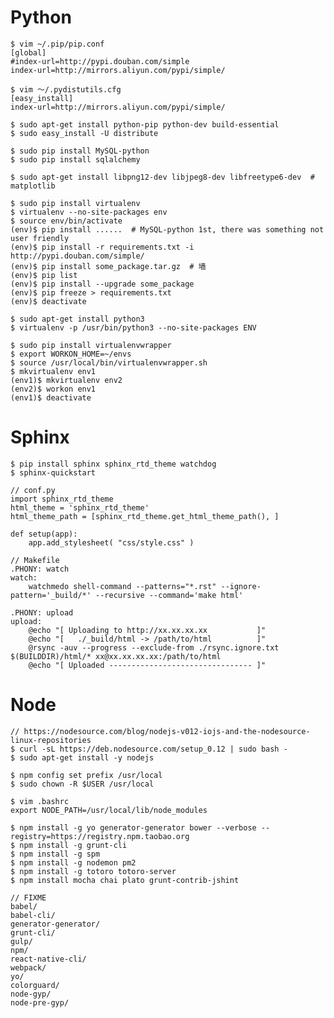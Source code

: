 Python
==

    $ vim ~/.pip/pip.conf
    [global]
    #index-url=http://pypi.douban.com/simple
    index-url=http://mirrors.aliyun.com/pypi/simple/
    
    $ vim ～/.pydistutils.cfg
    [easy_install]
    index-url=http://mirrors.aliyun.com/pypi/simple/

    $ sudo apt-get install python-pip python-dev build-essential
    $ sudo easy_install -U distribute

    $ sudo pip install MySQL-python
    $ sudo pip install sqlalchemy

    $ sudo apt-get install libpng12-dev libjpeg8-dev libfreetype6-dev  # matplotlib
    
    $ sudo pip install virtualenv
    $ virtualenv --no-site-packages env
    $ source env/bin/activate
    (env)$ pip install ......  # MySQL-python 1st, there was something not user friendly
    (env)$ pip install -r requirements.txt -i http://pypi.douban.com/simple/
    (env)$ pip install some_package.tar.gz  # 墙
    (env)$ pip list
    (env)$ pip install --upgrade some_package
    (env)$ pip freeze > requirements.txt 
    (env)$ deactivate
    
    $ sudo apt-get install python3
    $ virtualenv -p /usr/bin/python3 --no-site-packages ENV
    
    $ sudo pip install virtualenvwrapper
    $ export WORKON_HOME=~/envs
    $ source /usr/local/bin/virtualenvwrapper.sh
    $ mkvirtualenv env1
    (env1)$ mkvirtualenv env2
    (env2)$ workon env1
    (env1)$ deactivate

Sphinx
==

    $ pip install sphinx sphinx_rtd_theme watchdog
    $ sphinx-quickstart
    
    // conf.py
    import sphinx_rtd_theme
    html_theme = 'sphinx_rtd_theme'
    html_theme_path = [sphinx_rtd_theme.get_html_theme_path(), ]
    
    def setup(app):
        app.add_stylesheet( "css/style.css" )
    
    // Makefile
    .PHONY: watch
    watch:
    	watchmedo shell-command --patterns="*.rst" --ignore-pattern='_build/*' --recursive --command='make html'
    
    .PHONY: upload
    upload:
    	@echo "[ Uploading to http://xx.xx.xx.xx           ]"
    	@echo "[   ./_build/html -> /path/to/html          ]"
    	@rsync -auv --progress --exclude-from ./rsync.ignore.txt $(BUILDDIR)/html/* xx@xx.xx.xx.xx:/path/to/html
    	@echo "[ Uploaded -------------------------------- ]"

Node
==

    // https://nodesource.com/blog/nodejs-v012-iojs-and-the-nodesource-linux-repositories
    $ curl -sL https://deb.nodesource.com/setup_0.12 | sudo bash -
    $ sudo apt-get install -y nodejs
    
    $ npm config set prefix /usr/local
    $ sudo chown -R $USER /usr/local
    
    $ vim .bashrc
    export NODE_PATH=/usr/local/lib/node_modules
    
    $ npm install -g yo generator-generator bower --verbose --registry=https://registry.npm.taobao.org
    $ npm install -g grunt-cli
    $ npm install -g spm
    $ npm install -g nodemon pm2
    $ npm install -g totoro totoro-server
    $ npm install mocha chai plato grunt-contrib-jshint
    
    // FIXME
    babel/
    babel-cli/
    generator-generator/
    grunt-cli/
    gulp/
    npm/
    react-native-cli/
    webpack/
    yo/
    colorguard/
    node-gyp/
    node-pre-gyp/
